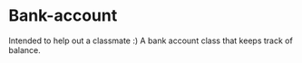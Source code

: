 # Bank-account
Intended to help out a classmate :) A bank account class that keeps track of balance. 
